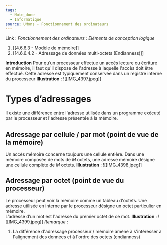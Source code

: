 ```yaml
---
tags:
  - Note_done
  - Informatique
source: UMons - Fonctionnement des ordinateurs
---
```


Link :
_Fonctionnement des ordinateurs : Eléments de conception logique_
1. [[4.6.6.3 - Modèle de mémoire]]
2. [[4.6.6.4.2 - Adressage de données multi-octets (Endianness)]]

**Introduction**
Pour qu’un processeur effectue un accès lecture ou écriture en mémoire, il faut qu'il dispose de l'adresse à laquelle l'accès doit être effectué. Cette adresse est typiquement conservée dans un registre interne du processeur
**Illustration** : ![[IMG_4397.jpeg]]
# Types d’adressages 
Il existe une différence entre l'adresse utilisée dans un programme exécuté par le processeur et l'adresse présentée à la mémoire.
## Adressage par cellule / par mot (point de vue de la mémoire)
Un accès mémoire concerne toujours une cellule entière. Dans une mémoire composée de mots de $M$ octets, une adresse mémoire désigne une cellule complète de $M$ octets.
**Illustration** : ![[IMG_4398.jpeg]]

## Adressage par octet (point de vue du processeur)
Le processeur peut voir la mémoire comme un tableau d'octets.  Une adresse utilisée en interne par le processeur désigne un octet particulier en mémoire. 
\
L’adresse d’un mot est l'adresse du premier octet de ce mot.
**Illustration** : ![[IMG_4399.jpeg]]
_Remarque_ :
1. La différence d'adressage processeur / mémoire amène à s'intéresser à l'alignement des données et à l'ordre des octets (endianness)
